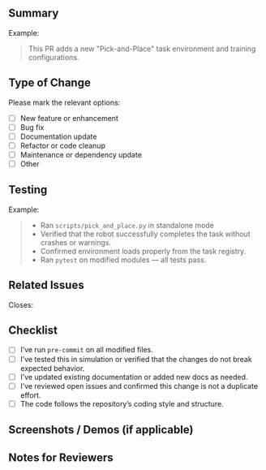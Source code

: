 ## Summary

<!-- Briefly describe what this PR does. Be concise but informative. -->
Example:
> This PR adds a new "Pick-and-Place" task environment and training configurations.


## Type of Change

Please mark the relevant options:

- [ ] New feature or enhancement
- [ ] Bug fix
- [ ] Documentation update
- [ ] Refactor or code cleanup
- [ ] Maintenance or dependency update
- [ ] Other

## Testing

<!-- Describe how you tested your changes and any relevant test results. Attach logs or screenshots if needed. -->
Example:
> - Ran `scripts/pick_and_place.py` in standalone mode
> - Verified that the robot successfully completes the task without crashes or warnings.
> - Confirmed environment loads properly from the task registry.
> - Ran `pytest` on modified modules — all tests pass.

## Related Issues

<!-- If this PR addresses or closes any issues, mention them here. Example: Closes #123 -->
Closes:

## Checklist

- [ ] I’ve run `pre-commit` on all modified files.
- [ ] I’ve tested this in simulation or verified that the changes do not break expected behavior.
- [ ] I’ve updated existing documentation or added new docs as needed.
- [ ] I’ve reviewed open issues and confirmed this change is not a duplicate effort.
- [ ] The code follows the repository’s coding style and structure.

## Screenshots / Demos (if applicable)

<!-- Drag & drop images or videos to show changes visually, especially for new features. -->

## Notes for Reviewers

<!-- Optional: Add anything you'd like reviewers to keep in mind during review. -->
